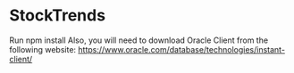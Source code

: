 
# StockTrends

Run npm install
Also, you will need to download Oracle Client from the following website:
https://www.oracle.com/database/technologies/instant-client/